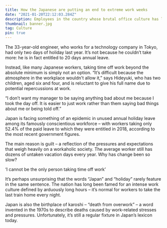 ```yaml
---
title: How the Japanese are putting an end to extreme work weeks
date: "2021-01-20T22:12:03.284Z"
description: Employees in the country whose brutal office culture has led to several deaths are beginning to rethink the tradition.
thumbnail: banner.jpg
tag: Culture
pin: true
---
```


The 33-year-old engineer, who works for a technology company in Tokyo, had only two days of holiday last year. It’s not because he couldn’t take more: he is in fact entitled to 20 days annual leave.

Instead, like many Japanese workers, taking time off work beyond the absolute minimum is simply not an option. “It’s difficult because the atmosphere in the workplace wouldn't allow it,” says Hideyuki, who has two children, aged six and four, and is reluctant to give his full name due to potential repercussions at work.

“I don’t want my manager to be saying anything bad about me because I took the day off. It is easier to just work rather than them saying bad things about me or being told off.”

Japan is facing something of an epidemic in unused annual holiday leave among its famously conscientious workforce – with workers taking only 52.4% of the paid leave to which they were entitled in 2018, according to the most recent government figures.

The main reason is guilt – a reflection of the pressures and expectations that weigh heavily on a workaholic society. The average worker still has dozens of untaken vacation days every year. Why has change been so slow?

‘I cannot be the only person taking time off work’

It’s perhaps unsurprising that the words “Japan” and “holiday” rarely feature in the same sentence. The nation has long been famed for an intense work culture defined by arduously long hours – it’s normal for workers to take the last train home every night.

Japan is also the birthplace of karoshi – “death from overwork” – a word invented in the 1970s to describe deaths caused by work-related stresses and pressures. Unfortunately, it’s still a regular fixture in Japan’s lexicon today.
